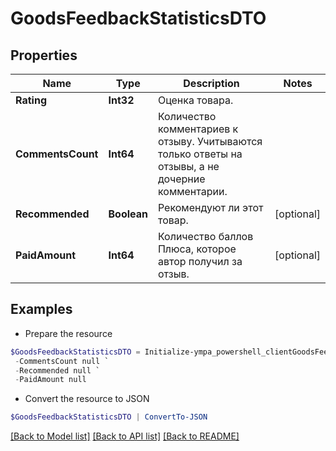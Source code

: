 # GoodsFeedbackStatisticsDTO
## Properties

Name | Type | Description | Notes
------------ | ------------- | ------------- | -------------
**Rating** | **Int32** | Оценка товара. | 
**CommentsCount** | **Int64** | Количество комментариев к отзыву.  Учитываются только ответы на отзывы, а не дочерние комментарии.  | 
**Recommended** | **Boolean** | Рекомендуют ли этот товар. | [optional] 
**PaidAmount** | **Int64** | Количество баллов Плюса, которое автор получил за отзыв. | [optional] 

## Examples

- Prepare the resource
```powershell
$GoodsFeedbackStatisticsDTO = Initialize-ympa_powershell_clientGoodsFeedbackStatisticsDTO  -Rating null `
 -CommentsCount null `
 -Recommended null `
 -PaidAmount null
```

- Convert the resource to JSON
```powershell
$GoodsFeedbackStatisticsDTO | ConvertTo-JSON
```

[[Back to Model list]](../README.md#documentation-for-models) [[Back to API list]](../README.md#documentation-for-api-endpoints) [[Back to README]](../README.md)

